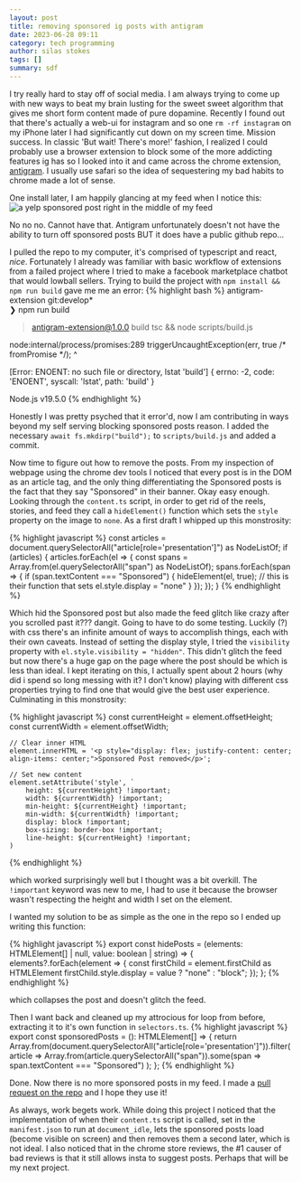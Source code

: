 ```yaml
---
layout: post
title: removing sponsored ig posts with antigram
date: 2023-06-28 09:11
category: tech programming
author: silas stokes
tags: []
summary: sdf
---
```

I try really hard to stay off of social media. I am always trying to come up with new ways to beat my brain lusting for the sweet sweet algorithm that gives me short form content made of pure dopamine. Recently I found out that there's actually a web-ui for instagram and so one `rm -rf instagram` on my iPhone later I had significantly cut down on my screen time. Mission success. In classic 'But wait! There's more!' fashion, I realized I could probably use a browser extension to block some of the more addicting features ig has so I looked into it and came across the chrome extension, [antigram](https://chrome.google.com/webstore/detail/antigram-explore-blocker/igbheapdmolhhmmklmkfjjjncmhihfjh). I usually use safari so the idea of sequestering my bad habits to chrome made a lot of sense.

One install later, I am happily glancing at my feed when I notice this:
![a yelp sponsored post right in the middle of my feed](/assets/images/antigram-removing-sponsored-posts/ig-sponsored-post.png)

No no no. Cannot have that. Antigram unfortunately doesn't not have the ability to turn off sponsored posts BUT it does have a public github repo...

I pulled the repo to my computer, it's comprised of typescript and react, *nice*. Fortunately I already was familiar with basic workflow of extensions from a failed project where I tried to make a facebook marketplace chatbot that would lowball sellers. Trying to build the project with `npm install && npm run build` gave me me an error:
{% highlight bash %}
antigram-extension git:develop*  
❯ npm run build

> antigram-extension@1.0.0 build
> tsc && node scripts/build.js

node:internal/process/promises:289
            triggerUncaughtException(err, true /* fromPromise */);
            ^

[Error: ENOENT: no such file or directory, lstat 'build'] {
  errno: -2,
  code: 'ENOENT',
  syscall: 'lstat',
  path: 'build'
}

Node.js v19.5.0
{% endhighlight %}

Honestly I was pretty psyched that it error'd, now I am contributing in ways beyond my self serving blocking sponsored posts reason. I added the necessary `await fs.mkdirp("build");` to `scripts/build.js` and added a commit. 

Now time to figure out how to remove the posts. From my inspection of webpage using the chrome dev tools I noticed that every post is in the DOM as an article tag, and the only thing differentiating the Sponsored posts is the fact that they say "Sponsored" in their banner. Okay easy enough. Looking through the `content.ts` script, in order to get rid of the reels, stories, and feed they call a `hideElement()` function which sets the `style` property on the image to `none`. As a first draft I whipped up this monstrosity:

{% highlight javascript %}
const articles = document.querySelectorAll("article[role='presentation']") as NodeListOf<HTMLElement>;
if (articles) {
    articles.forEach(el => {
        const spans = Array.from(el.querySelectorAll("span") as NodeListOf<HTMLElement>);
        spans.forEach(span => {
        if (span.textContent === "Sponsored") {
            hideElement(el, true); // this is their function that sets el.style.display = "none"
        }
        });
    });
}
{% endhighlight %}

Which hid the Sponsored post but also made the feed glitch like crazy after you scrolled past it??? dangit. Going to have to do some testing. Luckily (?) with css there's an infinite amount of ways to accomplish things, each with their own caveats. Instead of setting the display style, I tried the `visibility` property with `el.style.visibility = "hidden"`. This didn't glitch the feed but now there's a huge gap on the page where the post should be which is less than ideal. I kept iterating on this, I actually spent about 2 hours (why did i spend so long messing with it? I don't know) playing with different css properties trying to find one that would give the best user experience. Culminating in this monstrosity:

{% highlight javascript %}
    const currentHeight = element.offsetHeight;
    const currentWidth = element.offsetWidth;

    // Clear inner HTML
    element.innerHTML = '<p style="display: flex; justify-content: center; align-items: center;">Sponsored Post removed</p>';

    // Set new content
    element.setAttribute('style', `
        height: ${currentHeight} !important;
        width: ${currentWidth} !important;
        min-height: ${currentHeight} !important;
        min-width: ${currentWidth} !important;
        display: block !important;
        box-sizing: border-box !important;
        line-height: ${currentHeight} !important;
    )
{% endhighlight %}

which worked surprisingly well but I thought was a bit overkill. The `!important` keyword was new to me, I had to use it because the browser wasn't respecting the height and width I set on the element. 

I wanted my solution to be as simple as the one in the repo so I ended up writing this function:

{% highlight javascript %}
export const hidePosts = (elements: HTMLElement[] | null, value: boolean | string) => {
  elements?.forEach(element => {
    const firstChild = element.firstChild as HTMLElement
    firstChild.style.display = value ? "none" : "block";
  });
};
{% endhighlight %}

which collapses the post and doesn't glitch the feed. 

Then I want back and cleaned up my attrocious for loop from before, extracting it to it's own function in `selectors.ts`. 
{% highlight javascript %}
export const sponsoredPosts = (): HTMLElement[] => {
  return Array.from(document.querySelectorAll<HTMLElement>("article[role='presentation']")).filter(article =>
    Array.from(article.querySelectorAll("span")).some(span => span.textContent === "Sponsored")
  );
};
{% endhighlight %}

Done. Now there is no more sponsored posts in my feed. I made a [pull request on the repo](https://github.com/aymyo/antigram-extension/pull/39) and I hope they use it!

As always, work begets work. While doing this project I noticed that the implementation of when their `content.ts` script is called, set in the `manifest.json` to run at `document_idle`, lets the sponsored posts load (become visible on screen) and then removes them a second later, which is not ideal. I also noticed that in the chrome store reviews, the #1 causer of bad reviews is that it still allows insta to suggest posts. Perhaps that will be my next project.

